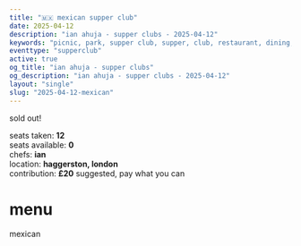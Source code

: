 ```yaml
---
title: "🇲🇽 mexican supper club"
date: 2025-04-12
description: "ian ahuja - supper clubs - 2025-04-12"
keywords: "picnic, park, supper club, supper, club, restaurant, dining, london, connection, ian ahuja, food, eat, friends"
eventtype: "supperclub"
active: true
og_title: "ian ahuja - supper clubs"
og_description: "ian ahuja - supper clubs - 2025-04-12"
layout: "single"
slug: "2025-04-12-mexican"
---
```


sold out!  

seats taken: **12**  
seats available: **0**  
chefs: **ian**  
location: **haggerston, london**  
contribution: **£20** suggested, pay what you can  

# menu
mexican